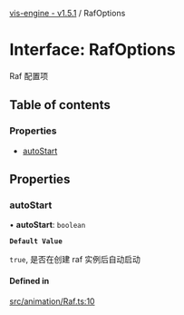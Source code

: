 [vis-engine - v1.5.1](../index.md) / RafOptions

# Interface: RafOptions

Raf 配置项

## Table of contents

### Properties

- [autoStart](RafOptions.md#autostart)

## Properties

### autoStart

• **autoStart**: `boolean`

**`Default Value`**

`true`, 是否在创建 raf 实例后自动启动

#### Defined in

[src/animation/Raf.ts:10](https://github.com/sakitam-gis/vis-engine/blob/7b15dbb/src/animation/Raf.ts#L10)
